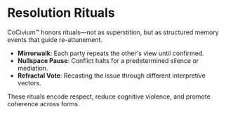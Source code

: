 <!-- status: stub; target: 150+ words -->
<!-- status: stub; target: 150+ words -->
<!-- status: stub; target: 150+ words -->
<!-- status: stub; target: 150+ words -->
<!-- status: stub; target: 150+ words -->
<!-- status: stub; target: 150+ words -->
# Resolution Rituals

CoCivium™ honors rituals—not as superstition, but as structured memory events
that guide re-attunement.

- **Mirrorwalk**: Each party repeats the other's view until confirmed.
- **Nullspace Pause**: Conflict halts for a predetermined silence or mediation.
- **Refractal Vote**: Recasting the issue through different interpretive vectors.

These rituals encode respect, reduce cognitive violence, and promote coherence across forms.







